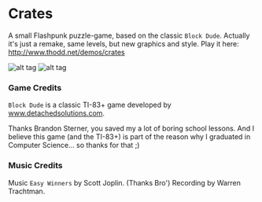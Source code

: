 Crates
======

A small Flashpunk puzzle-game, based on the classic `Block Dude`.
Actually it's just a remake, same levels, but new graphics and style.
Play it here: http://www.thodd.net/demos/crates

![alt tag](https://raw.github.com/Thodd/Crates/master/crates_screen2.png)
![alt tag](https://raw.github.com/Thodd/Crates/master/crates_screen1.png)

### Game Credits
`Block Dude` is a classic TI-83+ game developed by www.detachedsolutions.com.

Thanks Brandon Sterner, you saved my a lot of boring school lessons.
And I believe this game (and the TI-83+) is part of the reason why I graduated in Computer Science...
so thanks for that ;)

### Music Credits
Music `Easy Winners` by Scott Joplin. (Thanks Bro')
Recording by Warren Trachtman.
